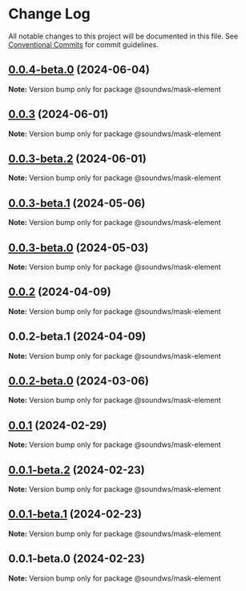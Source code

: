 # Change Log

All notable changes to this project will be documented in this file.
See [Conventional Commits](https://conventionalcommits.org) for commit guidelines.

## [0.0.4-beta.0](https://github.com/sound-ws/mask-element/compare/@soundws/mask-element@0.0.3...@soundws/mask-element@0.0.4-beta.0) (2024-06-04)

**Note:** Version bump only for package @soundws/mask-element





## [0.0.3](https://github.com/sound-ws/mask-element/compare/@soundws/mask-element@0.0.3-beta.2...@soundws/mask-element@0.0.3) (2024-06-01)

**Note:** Version bump only for package @soundws/mask-element





## [0.0.3-beta.2](https://github.com/sound-ws/mask-element/compare/@soundws/mask-element@0.0.3-beta.1...@soundws/mask-element@0.0.3-beta.2) (2024-06-01)

**Note:** Version bump only for package @soundws/mask-element





## [0.0.3-beta.1](https://github.com/sound-ws/mask-element/compare/@soundws/mask-element@0.0.3-beta.0...@soundws/mask-element@0.0.3-beta.1) (2024-05-06)

**Note:** Version bump only for package @soundws/mask-element





## [0.0.3-beta.0](https://github.com/sound-ws/mask-element/compare/@soundws/mask-element@0.0.2...@soundws/mask-element@0.0.3-beta.0) (2024-05-03)

**Note:** Version bump only for package @soundws/mask-element





## [0.0.2](https://github.com/sound-ws/mask-element/compare/@soundws/mask-element@0.0.2-beta.1...@soundws/mask-element@0.0.2) (2024-04-09)

**Note:** Version bump only for package @soundws/mask-element





## 0.0.2-beta.1 (2024-04-09)

**Note:** Version bump only for package @soundws/mask-element





## [0.0.2-beta.0](https://github.com/sound-ws/mask-element/compare/@soundws/mask-element@0.0.1...@soundws/mask-element@0.0.2-beta.0) (2024-03-06)

**Note:** Version bump only for package @soundws/mask-element





## [0.0.1](https://github.com/sound-ws/mask-element/compare/@soundws/mask-element@0.0.1-beta.2...@soundws/mask-element@0.0.1) (2024-02-29)

**Note:** Version bump only for package @soundws/mask-element





## [0.0.1-beta.2](https://github.com/sound-ws/mask-element/compare/@soundws/mask-element@0.0.1-beta.1...@soundws/mask-element@0.0.1-beta.2) (2024-02-23)

**Note:** Version bump only for package @soundws/mask-element





## [0.0.1-beta.1](https://github.com/sound-ws/mark-element/compare/@soundws/mask-element@0.0.1-beta.0...@soundws/mask-element@0.0.1-beta.1) (2024-02-23)

**Note:** Version bump only for package @soundws/mask-element





## 0.0.1-beta.0 (2024-02-23)

**Note:** Version bump only for package @soundws/mask-element
